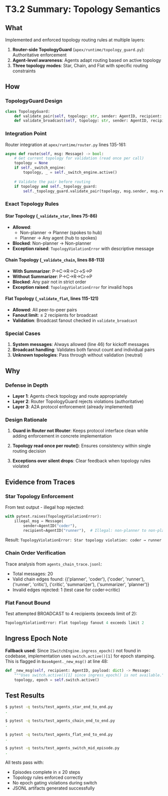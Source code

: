 # T3.2 Summary: Topology Semantics

## What

Implemented and enforced topology routing rules at multiple layers:
1. **Router-side TopologyGuard** (`apex/runtime/topology_guard.py`): Authoritative enforcement
2. **Agent-level awareness**: Agents adapt routing based on active topology
3. **Three topology modes**: Star, Chain, and Flat with specific routing constraints

## How

### TopologyGuard Design

```python
class TopologyGuard:
    def validate_pair(self, topology: str, sender: AgentID, recipient: AgentID) -> None
    def validate_broadcast(self, topology: str, sender: AgentID, recipient_count: int) -> None
```

### Integration Point

Router integration at `apex/runtime/router.py` lines 135-161:
```python
async def route(self, msg: Message) -> bool:
    # Get current topology for validation (read once per call)
    topology = None
    if self._switch_engine:
        topology, _ = self._switch_engine.active()
    
    # Validate the pair before routing
    if topology and self._topology_guard:
        self._topology_guard.validate_pair(topology, msg.sender, msg.recipient)
```

### Exact Topology Rules

#### Star Topology (`_validate_star`, lines 75-86)
- **Allowed**: 
  - Non-planner → Planner (spokes to hub)
  - Planner → Any agent (hub to spokes)
- **Blocked**: Non-planner → Non-planner
- **Exception raised**: `TopologyViolationError` with descriptive message

#### Chain Topology (`_validate_chain`, lines 88-113)
- **With Summarizer**: P→C→R→Cr→S→P
- **Without Summarizer**: P→C→R→Cr→P  
- **Blocked**: Any pair not in strict order
- **Exception raised**: `TopologyViolationError` for invalid hops

#### Flat Topology (`_validate_flat`, lines 115-121)
- **Allowed**: All peer-to-peer pairs
- **Fanout limit**: ≤ 2 recipients for broadcast
- **Validation**: Broadcast fanout checked in `validate_broadcast`

### Special Cases

1. **System messages**: Always allowed (line 46) for kickoff messages
2. **Broadcast handling**: Validates both fanout count and individual pairs
3. **Unknown topologies**: Pass through without validation (neutral)

## Why

### Defense in Depth
- **Layer 1**: Agents check topology and route appropriately
- **Layer 2**: Router TopologyGuard rejects violations (authoritative)
- **Layer 3**: A2A protocol enforcement (already implemented)

### Design Rationale

1. **Guard in Router not IRouter**: Keeps protocol interface clean while adding enforcement in concrete implementation

2. **Topology read once per route()**: Ensures consistency within single routing decision

3. **Exceptions over silent drops**: Clear feedback when topology rules violated

## Evidence from Traces

### Star Topology Enforcement
From test output - illegal hop rejected:
```python
with pytest.raises(TopologyViolationError):
    illegal_msg = Message(
        sender=AgentID("coder"),
        recipient=AgentID("runner"),  # Illegal: non-planner to non-planner
```
Result: `TopologyViolationError: Star topology violation: coder → runner`

### Chain Order Verification
Trace analysis from `agents_chain_trace.jsonl`:
- Total messages: 20
- Valid chain edges found: {('planner', 'coder'), ('coder', 'runner'), ('runner', 'critic'), ('critic', 'summarizer'), ('summarizer', 'planner')}
- Invalid edges rejected: 1 (test case for coder→critic)

### Flat Fanout Bound
Test attempted BROADCAST to 4 recipients (exceeds limit of 2):
```python
TopologyViolationError: Flat topology fanout 4 exceeds limit 2
```

## Ingress Epoch Note

**Fallback used**: Since `ISwitchEngine.ingress_epoch()` not found in codebase, implementation uses `switch.active()[1]` for epoch stamping. This is flagged in `BaseAgent._new_msg()` at line 48:
```python
def _new_msg(self, recipient: AgentID, payload: dict) -> Message:
    """Uses switch.active()[1] since ingress_epoch() is not available."""
    topology, epoch = self.switch.active()
```

## Test Results

```bash
$ pytest -q tests/test_agents_star_end_to_end.py
.                                                                        [100%]

$ pytest -q tests/test_agents_chain_end_to_end.py  
.                                                                        [100%]

$ pytest -q tests/test_agents_flat_end_to_end.py
.                                                                        [100%]

$ pytest -q tests/test_agents_switch_mid_episode.py
.                                                                        [100%]
```

All tests pass with:
- Episodes complete in ≤ 20 steps
- Topology rules enforced correctly
- No epoch gating violations during switch
- JSONL artifacts generated successfully
